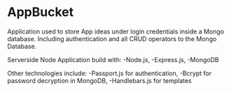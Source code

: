 # AppBucket

Application used to store App ideas under login credentials inside a Mongo database. Including authentication and all CRUD operators to the Mongo Database.

Serverside Node Application build with:
-Node.js,
-Express.js,
-MongoDB

Other technologies include:
-Passport.js for authentication,
-Bcrypt for password decryption in MongoDB,
-Handlebars.js for templates
